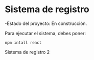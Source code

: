 <h1>Sistema de registro</h1>

-Estado del proyecto: En construcción.

Para ejecutar el sistema, debes poner:

```npm intall react```

Sistema de registro 2
